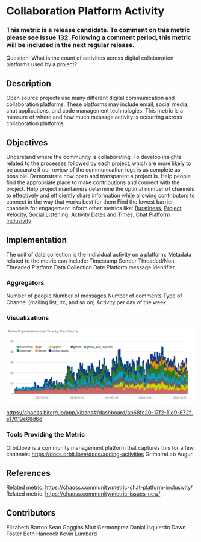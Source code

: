 # Collaboration Platform Activity

### This metric is a release candidate. To comment on this metric please see Issue [132](https://github.com/chaoss/wg-common/issues/132). Following a comment period, this metric will be included in the next regular release.

Question: What is the count of activities across digital collaboration platforms used by a project?

## Description
Open source projects use many different digital communication and collaboration platforms. These platforms may include email, social media, chat applications, and code management technologies. This metric is a measure of where and how much message activity is occurring across collaboration platforms.

## Objectives
Understand where the community is collaborating.
To develop insights related to the processes followed by each project, which are more likely to be accurate if our review of the communication logs is as complete as possible.
Demonstrate how open and transparent a project is.
Help people find the appropriate place to make contributions and connect with the project.
Help project maintainers determine the optimal number of channels to effectively and efficiently share information while allowing contributors to connect in the way that works best for them
Find the lowest barrier channels for engagement
Inform other metrics like: [Burstiness](https://chaoss.community/metric-burstiness/), [Project Velocity](https://chaoss.community/metric-project-velocity/), [Social Listening](https://chaoss.community/metric-social-listening), [Activity Dates and Times](https://chaoss.community/metric-activity-dates-and-times/), [Chat Platform Inclusivity](https://github.com/chaoss/wg-diversity-inclusion/issues/318)

## Implementation
The unit of data collection is the individual activity on a platform. Metadata related to the metric can include:
Timestamp
Sender
Threaded/Non-Threaded Platform
Data Collection Date
Platform message identifier

### Aggregators
Number of people
Number of messages
Number of comments
Type of Channel (mailing list, irc, and so on)
Activity per day of the week


### Visualizations

![GrimoireLab Implementation](images/collaboration-platforms.png)

https://chaoss.biterg.io/app/kibana#/dashboard/ab68fe20-17f2-11e9-872f-e17019e68d6d

### Tools Providing the Metric
Orbit.love is a community management platform that captures this for a few channels: https://docs.orbit.love/docs/adding-activities
GrimoireLab
Augur


## References
Related metric: https://chaoss.community/metric-chat-platform-inclusivity/
Related metric: https://chaoss.community/metric-issues-new/

## Contributors

Elizabeth Barron
Sean Goggins
Matt Germonprez
Danial Isquierdo
Dawn Foster
Beth Hancock
Kevin Lumbard
